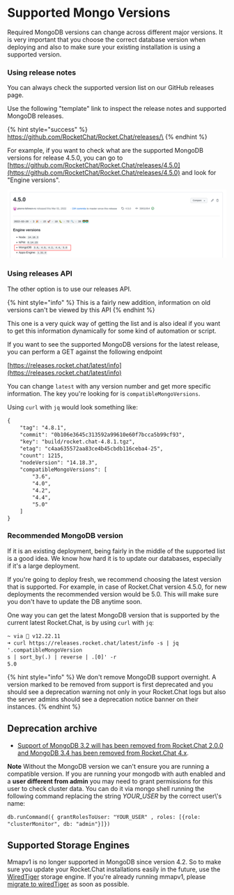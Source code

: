 # Supported Mongo Versions

Required MongoDB versions can change across different major versions. It is very important that you choose the correct database version when deploying and also to make sure your existing installation is using a supported version.

### Using release notes

You can always check the supported version list on our GitHub releases page.

Use the following "template" link to inspect the release notes and supported MongoDB releases.

{% hint style="success" %}
https://github.com/RocketChat/Rocket.Chat/releases/\<VERSION>
{% endhint %}

For example, if you want to check what are the supported MongoDB versions for release 4.5.0, you can go to [https://github.com/RocketChat/Rocket.Chat/releases/4.5.0](https://github.com/RocketChat/Rocket.Chat/releases/4.5.0) and look for "Engine versions".

![Required MongoDB](<../../../.gitbook/assets/image (386).png>)

### Using releases API

The other option is to use our releases API.

{% hint style="info" %}
This is a fairly new addition, information on old versions can't be viewed by this API
{% endhint %}

This one is a very quick way of getting the list and is also ideal if you want to get this information dynamically for some kind of automation or script.

If you want to see the supported MongoDB versions for the latest release, you can perform a GET against the following endpoint

[https://releases.rocket.chat/latest/info](https://releases.rocket.chat/latest/info)

You can change `latest` with any version number and get more specific information. The key you're looking for is `compatibleMongoVersions`.

Using `curl` with `jq` would look something like:

```
{
    "tag": "4.8.1",
    "commit": "0b106e3645c313592a99610e60f7bcca5b99cf93",
    "key": "build/rocket.chat-4.8.1.tgz",
    "etag": "c4aa635572aa83ce4b45cbdb116ceba4-25",
    "count": 1215,
    "nodeVersion": "14.18.3",
    "compatibleMongoVersions": [
        "3.6",
        "4.0",
        "4.2",
        "4.4",
        "5.0"
    ]
}
```

### Recommended MongoDB version

If it is an existing deployment, being fairly in the middle of the supported list is a good idea. We know how hard it is to update our databases, especially if it's a large deployment.

If you're going to deploy fresh, we recommend choosing the latest version that is supported. For example, in case of Rocket.Chat version 4.5.0, for new deployments the recommended version would be 5.0. This will make sure you don't have to update the DB anytime soon.

One way you can get the latest MongoDB version that is supported by the current latest Rocket.Chat, is by using `curl` with `jq`:

```
~ via  v12.22.11
➜ curl https://releases.rocket.chat/latest/info -s | jq '.compatibleMongoVersion
s | sort_by(.) | reverse | .[0]' -r
5.0
```

{% hint style="info" %}
We don't remove MongoDB support overnight. A version marked to be removed from support is first deprecated and you should see a deprecation warning not only in your Rocket.Chat logs but also the server admins should see a deprecation notice banner on their instances.
{% endhint %}

## Deprecation archive

* [Support of MongoDB 3.2 will has been removed from Rocket.Chat 2.0.0 and MongoDB 3.4 has been removed from Rocket.Chat 4.x](https://github.com/RocketChat/Rocket.Chat/pull/15199).

**Note** Without the MongoDB version we can't ensure you are running a compatible version. If you are running your mongodb with auth enabled and a **user different from admin** you may need to grant permissions for this user to check cluster data. You can do it via mongo shell running the following command replacing the string _YOUR\_USER_ by the correct user\\'s name:

```
db.runCommand({ grantRolesToUser: "YOUR_USER" , roles: [{role: "clusterMonitor", db: "admin"}]})
```

## Supported Storage Engines

Mmapv1 is no longer supported in MongoDB since version 4.2. So to make sure you update your Rocket.Chat installations easily in the future, use the [WiredTiger](https://docs.mongodb.com/manual/core/wiredtiger/) storage engine. If you're already running mmapv1, please [migrate to wiredTiger](mongodb-mmap-to-wiredtiger-migration.md) as soon as possible.
